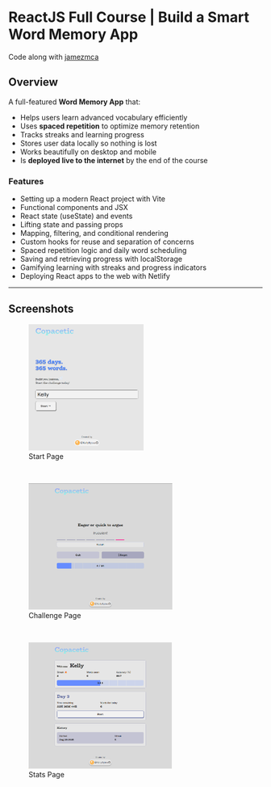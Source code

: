 # ReactJS Full Course | Build a Smart Word Memory App
Code along with [jamezmca](https://github.com/jamezmca)

## Overview
A full-featured **Word Memory App** that:
- Helps users learn advanced vocabulary efficiently
- Uses **spaced repetition** to optimize memory retention
- Tracks streaks and learning progress
- Stores user data locally so nothing is lost
- Works beautifully on desktop and mobile
- Is **deployed live to the internet** by the end of the course

### Features
- Setting up a modern React project with Vite
- Functional components and JSX
- React state (useState) and events
- Lifting state and passing props
- Mapping, filtering, and conditional rendering
- Custom hooks for reuse and separation of concerns
- Spaced repetition logic and daily word scheduling
- Saving and retrieving progress with localStorage
- Gamifying learning with streaks and progress indicators
- Deploying React apps to the web with Netlify

---

## Screenshots

<figure>
  <img src="./src/assets/images/copacetic-welcome.png" height="250" />
  <figcaption>Start Page</figcaption>
</figure>
<br />

<figure>
  <img src="./src/assets/images/copacetic-challenge.png" height="250" />
  <figcaption>Challenge Page</figcaption>
</figure>
<br />

<figure>
  <img src="./src/assets/images/copacetic-stats.png" height="250" />
  <figcaption>Stats Page</figcaption>
</figure>